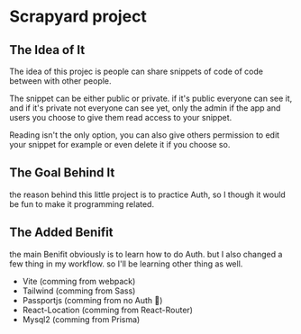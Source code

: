 # Scrapyard project

## The Idea of It

The idea of this projec is people can share snippets of code of code between with other people.

The snippet can be either public or private. if it's public everyone can see it, and if it's private not everyone can see yet, only the admin if the app and users you choose to give them read access to your snippet.

Reading isn't the only option, you can also give others permission to edit your snippet for example or even delete it if you choose so.

## The Goal Behind It

the reason behind this little project is to practice Auth, so I though it would be fun to make it programming related.

## The Added Benifit

the main Benifit obviously is to learn how to do Auth. but I also changed a few thing in my workflow. so I'll be learning other thing as well.

- Vite (comming from webpack)
- Tailwind (comming from Sass)
- Passportjs (comming from no Auth )
- React-Location (comming from React-Router)
- Mysql2 (comming from Prisma)
